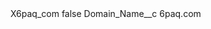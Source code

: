 <?xml version="1.0" encoding="UTF-8"?>
<CustomMetadata xmlns="http://soap.sforce.com/2006/04/metadata" xmlns:xsi="http://www.w3.org/2001/XMLSchema-instance" xmlns:xsd="http://www.w3.org/2001/XMLSchema">
    <label>X6paq_com</label>
    <protected>false</protected>
    <values>
        <field>Domain_Name__c</field>
        <value xsi:type="xsd:string">6paq.com</value>
    </values>
</CustomMetadata>
